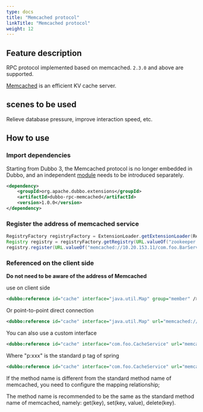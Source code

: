 ```yaml
---
type: docs
title: "Memcached protocol"
linkTitle: "Memcached protocol"
weight: 12
---
```

## Feature description
RPC protocol implemented based on memcached. `2.3.0` and above are supported.

[Memcached](http://memcached.org/) is an efficient KV cache server.

## scenes to be used
Relieve database pressure, improve interaction speed, etc.

## How to use
### Import dependencies

Starting from Dubbo 3, the Memcached protocol is no longer embedded in Dubbo, and an independent [module](/zh-cn/release/dubbo-spi-extensions/#dubbo-rpc) needs to be introduced separately.
```xml
<dependency>
    <groupId>org.apache.dubbo.extensions</groupId>
    <artifactId>dubbo-rpc-memcached</artifactId>
    <version>1.0.0</version>
</dependency>
```

### Register the address of memcached service
```java
RegistryFactory registryFactory = ExtensionLoader.getExtensionLoader(RegistryFactory.class).getAdaptiveExtension();
Registry registry = registryFactory.getRegistry(URL.valueOf("zookeeper://10.20.153.10:2181"));
registry.register(URL.valueOf("memcached://10.20.153.11/com.foo.BarService?category=providers&dynamic=false&application=foo&group=member&loadbalance=consistenthash"));
```

### Referenced on the client side
**Do not need to be aware of the address of Memcached**

use on client side

```xml
<dubbo:reference id="cache" interface="java.util.Map" group="member" />
```

Or point-to-point direct connection

```xml
<dubbo:reference id="cache" interface="java.util.Map" url="memcached://10.20.153.10:11211" />
```

You can also use a custom interface
```xml
<dubbo:reference id="cache" interface="com.foo.CacheService" url="memcached://10.20.153.10:11211" />
```

Where "p:xxx" is the standard p tag of spring
```xml
<dubbo:reference id="cache" interface="com.foo.CacheService" url="memcached://10.20.153.10:11211" p:set="putFoo" p:get="getFoo" p:delete=" removeFoo" />
```
If the method name is different from the standard method name of memcached, you need to configure the mapping relationship;

The method name is recommended to be the same as the standard method name of memcached, namely: get(key), set(key, value), delete(key).